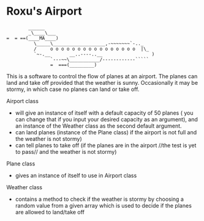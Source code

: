 Roxu's Airport
==============

```
        ______
        _\____\___
=  = ==(____MA____)
          \_____\___________________,-~~~~~~~`-.._
          /     o o o o o o o o o o o o o o o o  |\_
          `~-.__       __..----..__                  )
                `---~~\___________/------------`````
                =  ===(_________)

```

This is a software to control the flow of planes at an airport. The planes can land and take off provided that the weather is sunny. Occasionally it may be stormy, in which case no planes can land or take off.  

Airport class
- will give an instance of itself with a default capacity of 50 planes ( you can change that if you input your desired capacity as an argument), and an instance of the Weather class as the second default argument.
- can land planes (instance of the Plane class) if the airport is not full and the weather is not stormy)
- can tell planes to take off (if the planes are in the airport //the test is yet to pass// and the weather is not stormy)

Plane class
- gives an instance of itself to use in Airport class

Weather class
- contains a method to check if the weather is stormy by choosing a random value from a given array which is used to decide if the planes are allowed to land/take off
